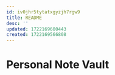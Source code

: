 ```yaml
---
id: iv0jhr5tytatxgyzjh7rgw9
title: README
desc: ''
updated: 1722169600443
created: 1722169566808
---
```

# Personal Note Vault
